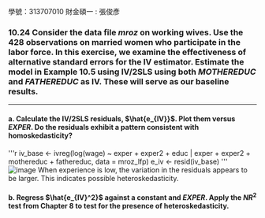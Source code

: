 學號：313707010 財金碩一 : 張俊彥

### 10.24 Consider the data file *mroz* on working wives. Use the 428 observations on married women who participate in the labor force. In this exercise, we examine the effectiveness of alternative standard errors for the IV estimator. Estimate the model in Example 10.5 using IV/2SLS using both $MOTHEREDUC$ and $FATHEREDUC$ as IV. These will serve as our baseline results.
---

#### a. Calculate the IV/2SLS residuals, $\hat{e_{IV}}$. Plot them versus $EXPER$. Do the residuals exhibit a pattern consistent with homoskedasticity?
'''r
iv_base <- ivreg(log(wage) ~ exper + exper2 + educ | exper + exper2 + mothereduc + fathereduc, data = mroz_lfp)
e_iv <- resid(iv_base)
'''
![image](https://github.com/user-attachments/assets/5ceeec4b-d41f-47a0-952a-5d403d5b6c5d)
When experience is low, the variation in the residuals appears to be larger. This indicates possible heteroskedasticity.


#### b. Regress  $\hat{e_{IV}^2}$ against a constant and $EXPER$. Apply the $NR^2$ test from Chapter 8 to test for the presence of heteroskedasticity.
